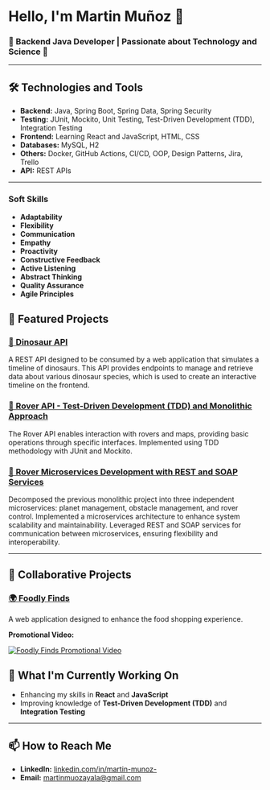# Hello, I'm Martin Muñoz 👋

### 🌟 Backend Java Developer | Passionate about Technology and Science 🦖

---

## 🛠️ Technologies and Tools

- **Backend:** Java, Spring Boot, Spring Data, Spring Security
- **Testing:** JUnit, Mockito, Unit Testing, Test-Driven Development (TDD), Integration Testing
- **Frontend:** Learning React and JavaScript, HTML, CSS
- **Databases:** MySQL, H2
- **Others:** Docker, GitHub Actions, CI/CD, OOP, Design Patterns, Jira, Trello
- **API:** REST APIs

---

### Soft Skills
- **Adaptability**
- **Flexibility**
- **Communication**
- **Empathy**
- **Proactivity**
- **Constructive Feedback**
- **Active Listening**
- **Abstract Thinking**
- **Quality Assurance**
- **Agile Principles**

## 🚀 Featured Projects

### [🦖 Dinosaur API](https://github.com/dinodev/dinosaur-api)
A REST API designed to be consumed by a web application that simulates a timeline of dinosaurs. This API provides endpoints to manage and retrieve data about various dinosaur species, which is used to create an interactive timeline on the frontend.

### [🔭 Rover API - Test-Driven Development (TDD) and Monolithic Approach](https://github.com/Martinm1500/Mars-Rover-API.git)
The Rover API enables interaction with rovers and maps, providing basic operations through specific interfaces. Implemented using TDD methodology with JUnit and Mockito.

### [🔭 Rover Microservices Development with REST and SOAP Services](https://github.com/Martinm1500/RoverMicroservices.git)
Decomposed the previous monolithic project into three independent microservices: planet management, obstacle management, and rover control. Implemented a microservices architecture to enhance system scalability and maintainability. Leveraged REST and SOAP services for communication between microservices, ensuring flexibility and interoperability.

---

## 🤝 Collaborative Projects
### [🌍 Foodly Finds](https://github.com/No-Country/s14-16-n-java.git)
A web application designed to enhance the food shopping experience.

**Promotional Video:**

[![Foodly Finds Promotional Video](https://img.youtube.com/vi/YOUR_VIDEO_ID/hqdefault.jpg)](https://www.youtube.com/watch?v=YOUR_VIDEO_ID)


## 🌱 What I'm Currently Working On

- Enhancing my skills in **React** and **JavaScript**
- Improving knowledge of **Test-Driven Development (TDD)** and **Integration Testing**

---

## 📫 How to Reach Me

- **LinkedIn:** [linkedin.com/in/martin-munoz-](www.linkedin.com/in/martin-munoz-)
- **Email:** martinmuozayala@gmail.com
